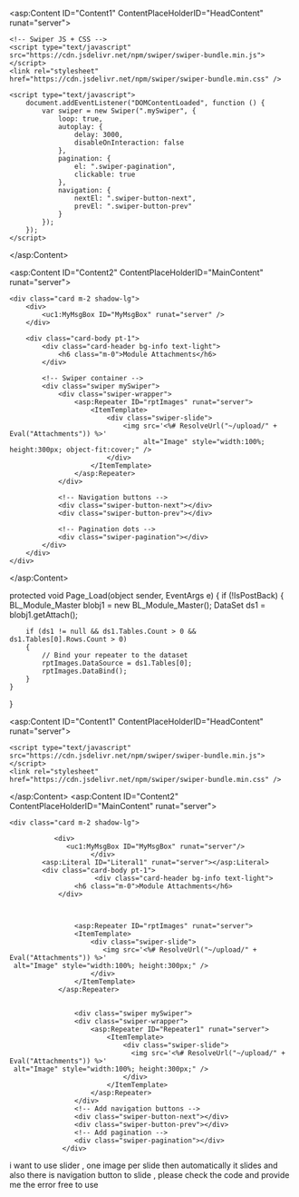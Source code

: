 <asp:Content ID="Content1" ContentPlaceHolderID="HeadContent" runat="server">

    <!-- Swiper JS + CSS -->
    <script type="text/javascript" src="https://cdn.jsdelivr.net/npm/swiper/swiper-bundle.min.js"></script>
    <link rel="stylesheet" href="https://cdn.jsdelivr.net/npm/swiper/swiper-bundle.min.css" />

    <script type="text/javascript">
        document.addEventListener("DOMContentLoaded", function () {
            var swiper = new Swiper(".mySwiper", {
                loop: true,
                autoplay: {
                    delay: 3000,
                    disableOnInteraction: false
                },
                pagination: {
                    el: ".swiper-pagination",
                    clickable: true
                },
                navigation: {
                    nextEl: ".swiper-button-next",
                    prevEl: ".swiper-button-prev"
                }
            });
        });
    </script>

</asp:Content>

<asp:Content ID="Content2" ContentPlaceHolderID="MainContent" runat="server">

    <div class="card m-2 shadow-lg">
        <div>
            <uc1:MyMsgBox ID="MyMsgBox" runat="server" />
        </div>       

        <div class="card-body pt-1">
            <div class="card-header bg-info text-light">
                <h6 class="m-0">Module Attachments</h6>
            </div>

            <!-- Swiper container -->
            <div class="swiper mySwiper">
                <div class="swiper-wrapper">
                    <asp:Repeater ID="rptImages" runat="server">
                        <ItemTemplate>
                            <div class="swiper-slide">
                                <img src='<%# ResolveUrl("~/upload/" + Eval("Attachments")) %>' 
                                     alt="Image" style="width:100%; height:300px; object-fit:cover;" />
                            </div>
                        </ItemTemplate>
                    </asp:Repeater>
                </div>

                <!-- Navigation buttons -->
                <div class="swiper-button-next"></div>
                <div class="swiper-button-prev"></div>

                <!-- Pagination dots -->
                <div class="swiper-pagination"></div>
            </div>
        </div>
    </div>

</asp:Content>


protected void Page_Load(object sender, EventArgs e)
{
    if (!IsPostBack)
    {
        BL_Module_Master blobj1 = new BL_Module_Master();
        DataSet ds1 = blobj1.getAttach();

        if (ds1 != null && ds1.Tables.Count > 0 && ds1.Tables[0].Rows.Count > 0)
        {
            // Bind your repeater to the dataset
            rptImages.DataSource = ds1.Tables[0];
            rptImages.DataBind();
        }
    }
}



<asp:Content ID="Content1" ContentPlaceHolderID="HeadContent" runat="server">

    <script type="text/javascript" src="https://cdn.jsdelivr.net/npm/swiper/swiper-bundle.min.js"></script>
    <link rel="stylesheet" href="https://cdn.jsdelivr.net/npm/swiper/swiper-bundle.min.css" />

<script type="text/javascript">

    var swiper = new Swiper(".mySwiper", {
        loop: true,
        autoplay: { delay: 3000 },
        pagination: { el: ".swiper-pagination", clickable: true },
        navigation: { nextEl: ".swiper-button-next", prevEl: ".swiper-button-prev" }
    });
</script>

</asp:Content>
<asp:Content ID="Content2" ContentPlaceHolderID="MainContent" runat="server">

    <div class="card m-2 shadow-lg">

               <div>
                  <uc1:MyMsgBox ID="MyMsgBox" runat="server"/>
                        </div>       
            <asp:Literal ID="Literal1" runat="server"></asp:Literal>      
            <div class="card-body pt-1">
                         <div class="card-header bg-info text-light">
                    <h6 class="m-0">Module Attachments</h6>
                </div>

               
                                                           
                    <asp:Repeater ID="rptImages" runat="server">
                    <ItemTemplate>
                        <div class="swiper-slide">
                           <img src='<%# ResolveUrl("~/upload/" + Eval("Attachments")) %>' 
     alt="Image" style="width:100%; height:300px;" />
                        </div>
                    </ItemTemplate>
                </asp:Repeater>


                    <div class="swiper mySwiper">
                    <div class="swiper-wrapper">
                        <asp:Repeater ID="Repeater1" runat="server">
                            <ItemTemplate>
                                <div class="swiper-slide">
                                  <img src='<%# ResolveUrl("~/upload/" + Eval("Attachments")) %>' 
     alt="Image" style="width:100%; height:300px;" />
                                </div>
                            </ItemTemplate>
                        </asp:Repeater>
                    </div>
                    <!-- Add navigation buttons -->
                    <div class="swiper-button-next"></div>
                    <div class="swiper-button-prev"></div>
                    <!-- Add pagination -->
                    <div class="swiper-pagination"></div>
                 </div>

       
</div>
  </div>
</asp:Content>

i want to use slider , one image per slide then automatically it slides and also there is navigation button to slide , please check the code and provide me the error free to use
